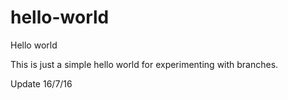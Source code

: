 # hello-world
Hello world

This is just a simple hello world for experimenting with branches.

Update 16/7/16
